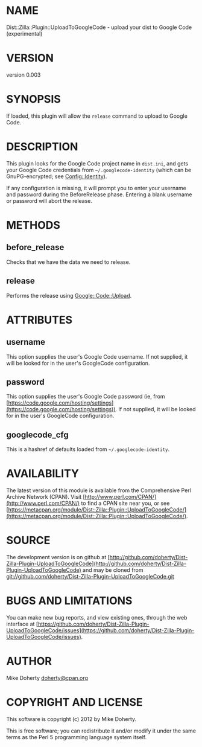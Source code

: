 # NAME

Dist::Zilla::Plugin::UploadToGoogleCode - upload your dist to Google Code (experimental)

# VERSION

version 0.003

# SYNOPSIS

If loaded, this plugin will allow the `release` command to upload to Google Code.

# DESCRIPTION

This plugin looks for the Google Code project name in `dist.ini`, and gets your
Google Code credentials from `~/.googlecode-identity` (which can be
GnuPG-encrypted; see [Config::Identity](http://search.cpan.org/perldoc?Config::Identity)).

If any configuration is missing, it will prompt you to enter your
username and password during the BeforeRelease phase.  Entering a
blank username or password will abort the release.

# METHODS

## before\_release

Checks that we have the data we need to release.

## release

Performs the release using [Google::Code::Upload](http://search.cpan.org/perldoc?Google::Code::Upload).

# ATTRIBUTES

## username

This option supplies the user's Google Code username. If not supplied, it will
be looked for in the user's GoogleCode configuration.

## password

This option supplies the user's Google Code password (ie, from
[https://code.google.com/hosting/settings](https://code.google.com/hosting/settings)). If not supplied, it will be
looked for in the user's GoogleCode configuration.

## googlecode\_cfg

This is a hashref of defaults loaded from `~/.googlecode-identity`.

# AVAILABILITY

The latest version of this module is available from the Comprehensive Perl
Archive Network (CPAN). Visit [http://www.perl.com/CPAN/](http://www.perl.com/CPAN/) to find a CPAN
site near you, or see [https://metacpan.org/module/Dist::Zilla::Plugin::UploadToGoogleCode/](https://metacpan.org/module/Dist::Zilla::Plugin::UploadToGoogleCode/).

# SOURCE

The development version is on github at [http://github.com/doherty/Dist-Zilla-Plugin-UploadToGoogleCode](http://github.com/doherty/Dist-Zilla-Plugin-UploadToGoogleCode)
and may be cloned from [git://github.com/doherty/Dist-Zilla-Plugin-UploadToGoogleCode.git](git://github.com/doherty/Dist-Zilla-Plugin-UploadToGoogleCode.git)

# BUGS AND LIMITATIONS

You can make new bug reports, and view existing ones, through the
web interface at [https://github.com/doherty/Dist-Zilla-Plugin-UploadToGoogleCode/issues](https://github.com/doherty/Dist-Zilla-Plugin-UploadToGoogleCode/issues).

# AUTHOR

Mike Doherty <doherty@cpan.org>

# COPYRIGHT AND LICENSE

This software is copyright (c) 2012 by Mike Doherty.

This is free software; you can redistribute it and/or modify it under
the same terms as the Perl 5 programming language system itself.
